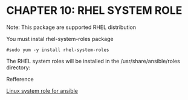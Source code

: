 # CHAPTER 10: RHEL SYSTEM ROLE

Note: This package are supported RHEL distribution

You must instal rhel-system-roles package

`#sudo yum -y install rhel-system-roles`

The RHEL system roles will be installed in the /usr/share/ansible/roles directory:

Refference

[Linux system role for ansible](https://github.com/linux-system-roles)
